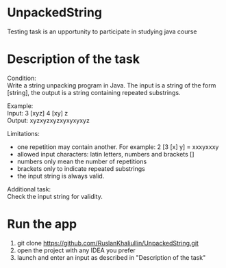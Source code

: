 # UnpackedString
Testing task is an upportunity to participate in studying java course

# Description of the task

Condition: <br/>
Write a string unpacking program in Java. The input is a string of the form [string], the output is a string containing repeated substrings.

Example:<br/>
Input: 3 [xyz] 4 [xy] z<br/>
Output: xyzxyzxyzxyxyxyxyz

Limitations:<br/>
- one repetition may contain another. For example: 2 [3 [x] y] = xxxyxxxy<br/>
- allowed input characters: latin letters, numbers and brackets []<br/>
- numbers only mean the number of repetitions<br/>
- brackets only to indicate repeated substrings<br/>
- the input string is always valid.<br/>

Additional task:<br/>
Check the input string for validity.

# Run the app
1) git clone https://github.com/RuslanKhaliullin/UnpackedString.git <br/>
2) open the project with any IDEA you prefer <br/>
3) launch and enter an input as described in "Description of the task"

